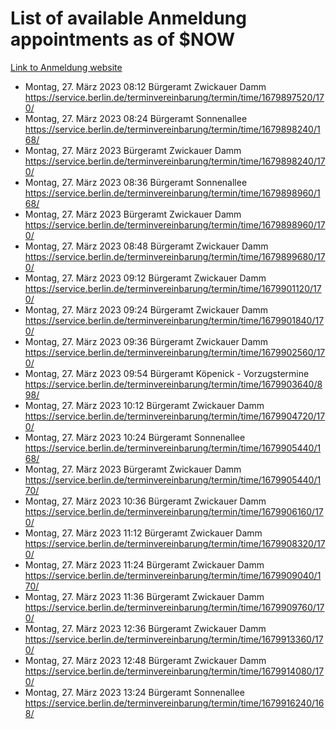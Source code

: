 # List of available Anmeldung appointments as of $NOW
[Link to Anmeldung website](https://service.berlin.de/terminvereinbarung/termin/tag.php?termin=1&anliegen[]=120686&dienstleisterlist=122210,122217,327316,122219,327312,122227,327314,122231,327346,122243,327348,122254,122252,329742,122260,329745,122262,329748,122271,327278,122273,327274,122277,327276,330436,122280,327294,122282,327290,122284,327292,122291,327270,122285,327266,122286,327264,122296,327268,150230,329760,122297,327286,122294,327284,122312,329763,122314,329775,122304,327330,122311,327334,122309,327332,317869,122281,327352,122279,329772,122283,122276,327324,122274,327326,122267,329766,122246,327318,122251,327320,122257,327322,122208,327298,122226,327300&herkunft=http%3A%2F%2Fservice.berlin.de%2Fdienstleistung%2F120686%2F)
- Montag, 27. März 2023 08:12 Bürgeramt Zwickauer Damm https://service.berlin.de/terminvereinbarung/termin/time/1679897520/170/
- Montag, 27. März 2023 08:24 Bürgeramt Sonnenallee https://service.berlin.de/terminvereinbarung/termin/time/1679898240/168/
- Montag, 27. März 2023  Bürgeramt Zwickauer Damm https://service.berlin.de/terminvereinbarung/termin/time/1679898240/170/
- Montag, 27. März 2023 08:36 Bürgeramt Sonnenallee https://service.berlin.de/terminvereinbarung/termin/time/1679898960/168/
- Montag, 27. März 2023  Bürgeramt Zwickauer Damm https://service.berlin.de/terminvereinbarung/termin/time/1679898960/170/
- Montag, 27. März 2023 08:48 Bürgeramt Zwickauer Damm https://service.berlin.de/terminvereinbarung/termin/time/1679899680/170/
- Montag, 27. März 2023 09:12 Bürgeramt Zwickauer Damm https://service.berlin.de/terminvereinbarung/termin/time/1679901120/170/
- Montag, 27. März 2023 09:24 Bürgeramt Zwickauer Damm https://service.berlin.de/terminvereinbarung/termin/time/1679901840/170/
- Montag, 27. März 2023 09:36 Bürgeramt Zwickauer Damm https://service.berlin.de/terminvereinbarung/termin/time/1679902560/170/
- Montag, 27. März 2023 09:54 Bürgeramt Köpenick - Vorzugstermine https://service.berlin.de/terminvereinbarung/termin/time/1679903640/898/
- Montag, 27. März 2023 10:12 Bürgeramt Zwickauer Damm https://service.berlin.de/terminvereinbarung/termin/time/1679904720/170/
- Montag, 27. März 2023 10:24 Bürgeramt Sonnenallee https://service.berlin.de/terminvereinbarung/termin/time/1679905440/168/
- Montag, 27. März 2023  Bürgeramt Zwickauer Damm https://service.berlin.de/terminvereinbarung/termin/time/1679905440/170/
- Montag, 27. März 2023 10:36 Bürgeramt Zwickauer Damm https://service.berlin.de/terminvereinbarung/termin/time/1679906160/170/
- Montag, 27. März 2023 11:12 Bürgeramt Zwickauer Damm https://service.berlin.de/terminvereinbarung/termin/time/1679908320/170/
- Montag, 27. März 2023 11:24 Bürgeramt Zwickauer Damm https://service.berlin.de/terminvereinbarung/termin/time/1679909040/170/
- Montag, 27. März 2023 11:36 Bürgeramt Zwickauer Damm https://service.berlin.de/terminvereinbarung/termin/time/1679909760/170/
- Montag, 27. März 2023 12:36 Bürgeramt Zwickauer Damm https://service.berlin.de/terminvereinbarung/termin/time/1679913360/170/
- Montag, 27. März 2023 12:48 Bürgeramt Zwickauer Damm https://service.berlin.de/terminvereinbarung/termin/time/1679914080/170/
- Montag, 27. März 2023 13:24 Bürgeramt Sonnenallee https://service.berlin.de/terminvereinbarung/termin/time/1679916240/168/
